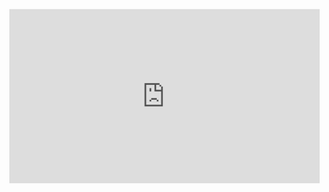 ﻿<iframe width="560" height="315" src="https://www.youtube.com/embed/m0IuKR0bsTA" frameborder="0" allowfullscreen></iframe>
